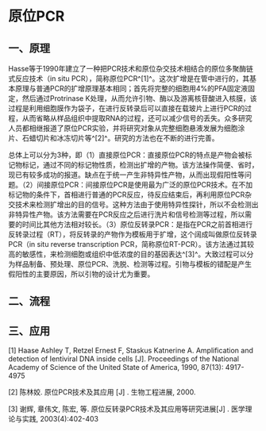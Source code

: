 # 原位PCR

## 一、原理

Hasse等于1990年建立了一种把PCR技术和原位杂交技术相结合的原位多聚酶链式反应技术（in situ PCR），简称原位PCR^[1]^。这次扩增是在管中进行的，其基本原理与普通PCR的扩增原理基本相同；首先将完整的细胞用4%的PFA固定液固定，然后通过Protrinase K处理，从而允许引物、酶以及游离核苷酸进入核膜，该过程是利用细胞膜作为袋子，在进行反转录后可以直接在载玻片上进行PCR的过程，从而省略从样品组织中提取RNA的过程，还可以减少信号的丢失。众多研究人员都相继报道了原位PCR实验，并将研究对象从完整细胞悬液发展为细胞涂片、石蜡切片和冰冻切片等^[2]^。研究的方法也在不断的进行完善。

总体上可以分为3种，即（1）直接原位PCR：直接原位PCR的特点是产物会被标记物标记，通过不同的标记物性质，检测出扩增的产物。该方法操作简便、省时，现已有较多成功的报道。缺点在于统一产生非特异性产物，从而出现假阳性等问题。（2）间接原位PCR：间接原位PCR是使用最为广泛的原位PCR技术。在不加标记物的条件下，首相进行普通的PCR反应，待反应结束后，再利用原位PCR杂交技术来检测扩增出的目的信号。这种方法由于使用特异性探针，所以不会检测出非特异性产物。该方法需要在PCR反应之后进行洗片和信号检测等过程，所以需要的时间比其他方法相对较长。（3）原位反转录PCR：是指在PCR之前首相进行反转录过程（RT），将反转录的产物作为模板用于扩增，这个阔成叫做原位反转录PCR（in situ reverse transcription PCR，简称原位RT-PCR）。该方法通过其较高的敏感性，来检测细胞或组织中低浓度的目的基因表达^[3]^。大致过程可以分为样品制备、预处理、原位PCR、洗脱、检测等过程。引物与模板的错配是产生假阳性的主要原因，所以引物的设计尤为重要。

## 二、流程

## 三、应用



[1]  Haase Ashley T, Retzel Ernest F, Staskus Katnerine A. Amplification and detection of Ientiviral DNA inside cells [J]. Proceedings of the National Academy of Science of the United State of America, 1990, 87(13): 4917-4975

[2] 陈林姣. 原位PCR技术及其应用 [J] . 生物工程进展, 2000.

[3] 谢辉, 章伟文, 陈宏, 等. 原位反转录PCR技术及其应用等研究进展[J] . 医学理论与实践, 2003(4):402-403
